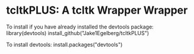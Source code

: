 # tcltkPLUS: A tcltk Wrapper Wrapper

To install if you have already installed the devtools package:
library(devtools)
install_github("Jake1Egelberg/tcltkPLUS")

To install devtools:
install.packages("devtools")

